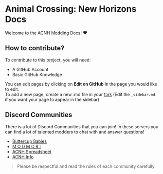 # Animal Crossing: New Horizons Docs

Welcome to the ACNH Modding Docs! ❤️

## How to contribute?
To contribute to this project, you will need:
- A GitHub Account
- Basic GitHub Knowledge

You can edit pages by clicking on **Edit on GitHub** in the page you would like to edit.\
To add a new page, create a new .md file in your [fork](https://docs.github.com/pull-requests/collaborating-with-pull-requests/working-with-forks/fork-a-repo) (Edit the `_sidebar.md` if you want your page to appear in the sidebar)

## Discord Communities
There is a lot of Discord Communities that you can join! In these servers you can find a lot of talented modders to chat with and answer questions!

- [Buttercup Babies](https://discord.gg/xtvQ8yBWmb)
- [M O D M O R I](https://discord.gg/YdWN7Vdp5D)
- [ACNH Spreadsheet](https://discord.gg/uGBmkpDcZs)
- [ACNH Info](https://discord.gg/m5kwkJV6Yu)

> Please be respectful and read the rules of each community carefully.